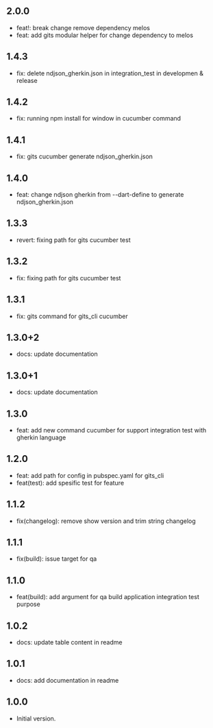 ## 2.0.0

- feat!: break change remove dependency melos
- feat: add gits modular helper for change dependency to melos

## 1.4.3

- fix: delete ndjson_gherkin.json in integration_test in developmen & release

## 1.4.2

- fix: running npm install for window in cucumber command

## 1.4.1

- fix: gits cucumber generate ndjson_gherkin.json

## 1.4.0

- feat: change ndjson gherkin from --dart-define to generate ndjson_gherkin.json

## 1.3.3

- revert: fixing path for gits cucumber test

## 1.3.2

- fix: fixing path for gits cucumber test

## 1.3.1

- fix: gits command for gits_cli cucumber

## 1.3.0+2

- docs: update documentation

## 1.3.0+1

- docs: update documentation

## 1.3.0

- feat: add new command cucumber for support integration test with gherkin language

## 1.2.0

- feat: add path for config in pubspec.yaml for gits_cli
- feat(test): add spesific test for feature

## 1.1.2

- fix(changelog): remove show version and trim string changelog

## 1.1.1

- fix(build): issue target for qa

## 1.1.0

- feat(build): add argument for qa build application integration test purpose

## 1.0.2

- docs: update table content in readme

## 1.0.1

- docs: add documentation in readme

## 1.0.0

- Initial version.
